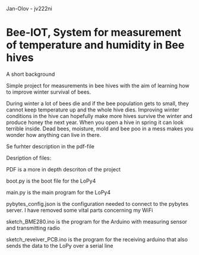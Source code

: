 Jan-Olov  -  jv222ni

# Bee-IOT, System for measurement of temperature and humidity in Bee hives
A short background

Simple project for measurements in bee hives with the aim of learning how to improve winter survival of bees.

During winter a lot of bees die and if the bee population gets to small, they cannot keep temperature up and the whole hive dies. Improving winter conditions in the hive can hopefully make more hives survive the winter and produce honey the next year. When you open a hive in spring it can look terrible inside. Dead bees, moisture, mold and bee poo in a mess makes you wonder how anything can live in there.

Se furhter description in the pdf-file

Desription of files:

PDF is a more in depth descriton of the project

boot.py is the boot file for the LoPy4

main.py is the main program for the LoPy4

pybytes_config.json is the configuration needed to connect to the pybytes server. I have removed some vital parts concerning my WiFi

sketch_BME280.ino is the program for the Arduino with measuring sensor and transmitting radio

sketch_reveiver_PCB.ino is the program for the receiving arduino that also sends the data to the LoPy over a serial line
